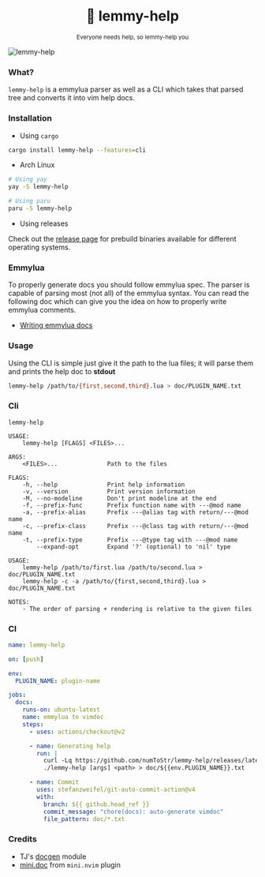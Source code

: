 <h1 align="center">🤝 lemmy-help</h1>
<p align="center"><sup>Everyone needs help, so lemmy-help you</sup></p>

![lemmy-help](https://user-images.githubusercontent.com/24727447/164423469-b26fea39-2ef7-497c-8156-5a4c01bc30f8.gif "Generating help docs")

### What?

`lemmy-help` is a emmylua parser as well as a CLI which takes that parsed tree and converts it into vim help docs.

### Installation

- Using `cargo`

```bash
cargo install lemmy-help --features=cli
```

- Arch Linux

```bash
# Using yay
yay -S lemmy-help

# Using paru
paru -S lemmy-help
```

- Using releases

Check out the [release page](https://github.com/numToStr/lemmy-help/releases) for prebuild binaries available for different operating systems.

### Emmylua

To properly generate docs you should follow emmylua spec. The parser is capable of parsing most (not all) of the emmylua syntax. You can read the following doc which can give you the idea on how to properly write emmylua comments.

- [Writing emmylua docs](./emmylua.md)

### Usage

Using the CLI is simple just give it the path to the lua files; it will parse them and prints the help doc to **stdout**

```bash
lemmy-help /path/to/{first,second,third}.lua > doc/PLUGIN_NAME.txt
```

### Cli

```help
lemmy-help

USAGE:
    lemmy-help [FLAGS] <FILES>...

ARGS:
    <FILES>...              Path to the files

FLAGS:
    -h, --help              Print help information
    -v, --version           Print version information
    -M, --no-modeline       Don't print modeline at the end
    -f, --prefix-func       Prefix function name with ---@mod name
    -a, --prefix-alias      Prefix ---@alias tag with return/---@mod name
    -c, --prefix-class      Prefix ---@class tag with return/---@mod name
    -t, --prefix-type       Prefix ---@type tag with ---@mod name
        --expand-opt        Expand '?' (optional) to 'nil' type

USAGE:
    lemmy-help /path/to/first.lua /path/to/second.lua > doc/PLUGIN_NAME.txt
    lemmy-help -c -a /path/to/{first,second,third}.lua > doc/PLUGIN_NAME.txt

NOTES:
    - The order of parsing + rendering is relative to the given files
```

### CI

```yaml
name: lemmy-help

on: [push]

env:
  PLUGIN_NAME: plugin-name

jobs:
  docs:
    runs-on: ubuntu-latest
    name: emmylua to vimdoc
    steps:
      - uses: actions/checkout@v2

      - name: Generating help
        run: |
          curl -Lq https://github.com/numToStr/lemmy-help/releases/latest/download/lemmy-help-x86_64-unknown-linux-gnu.tar.gz | tar xz
          ./lemmy-help [args] <path> > doc/${{env.PLUGIN_NAME}}.txt

      - name: Commit
        uses: stefanzweifel/git-auto-commit-action@v4
        with:
          branch: ${{ github.head_ref }}
          commit_message: "chore(docs): auto-generate vimdoc"
          file_pattern: doc/*.txt
```

### Credits

- TJ's [docgen](https://github.com/tjdevries/tree-sitter-lua#docgen) module
- [mini.doc](https://github.com/echasnovski/mini.nvim#minidoc) from `mini.nvim` plugin
